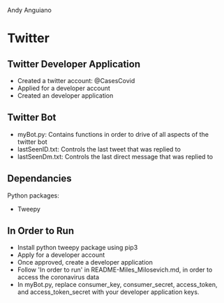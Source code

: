 Andy Anguiano

# Twitter #

## Twitter Developer Application ##
* Created a twitter account: @CasesCovid
* Applied for a developer account
* Created an developer application

## Twitter Bot ##
* myBot.py: Contains functions in order to drive of all aspects of the twitter bot
* lastSeenID.txt: Controls the last tweet that was replied to
* lastSeenDm.txt: Controls the last direct message that was replied to

## Dependancies ##
Python packages:
* Tweepy

## In Order to Run ##
* Install python tweepy package using pip3
* Apply for a developer account
* Once approved, create a developer application
* Follow 'In order to run' in README-Miles_Milosevich.md, in order to access the coronavirus data
* In myBot.py, replace consumer_key, consumer_secret, access_token, and access_token_secret with your developer application keys.
